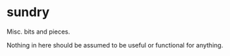 # sundry
Misc. bits and pieces.   


Nothing in here should be assumed to be useful or functional for anything.
